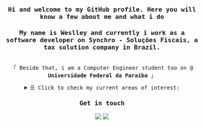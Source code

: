 <h3 align="center"><samp>Hi and welcome to my GitHub profile. Here you will know a few about me and what i do</samp><h3>
<h3 align="center"><samp><p>My name is Weslley and currently i work as a software developer on Synchro - Soluções Fiscais, a tax solution company in Brazil.</p></samp></h3>
 
<p align="center"><br>
 <samp>
   「 Beside that, i am a Computer Engineer student too on @ <b>Universidade Federal da Paraíba</b> 」<br>
 </samp>
</p>
 
<details align="center">
 <summary> <samp>&#9776; Click to check my current areas of interest:</samp></summary>
 <p align="center">
   <br>
     <samp>
      Statistics <br>
      Software Engineering <br>
      Operations Research <br>
      Competitive Programming <br>
  </samp>
</samp>
</p>
</details>
 
<!--  <details align="center"><samp>
   <summary> <samp>&#9776; Click to check my current areas of interest:</samp></summary>
   <p align="center"> <br>
     Statistics <br>
     Operations Research <br>
     Competitive Programming <br>
  </samp>
  </p>
</details> -->

<h3 align="center"><samp>Get in touch</samp></h3>
<div align="center"> 
  <a href = "mailto:weslleydeziderio@gmail.com"><img src="https://img.shields.io/badge/-Gmail-%23333?style=for-the-badge&logo=gmail&logoColor=white" target="_blank"></a>
  <a href="https://www.linkedin.com/in/weslleydeziderio/" target="_blank"><img src="https://img.shields.io/badge/-LinkedIn-%230077B5?style=for-the-badge&logo=linkedin&logoColor=white" target="_blank"></a> 
</div>
